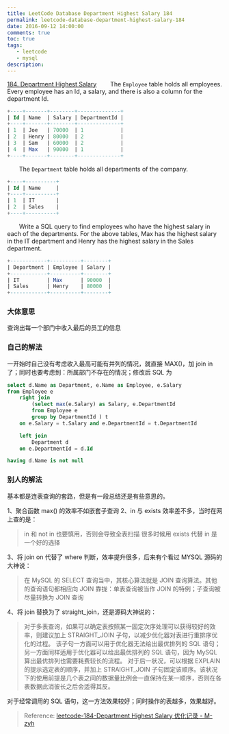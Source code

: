 ```yaml
---
title: LeetCode Database Department Highest Salary 184
permalink: leetcode-database-department-highest-salary-184
date: 2016-09-12 14:00:00
comments: true
toc: true
tags: 
   - leetcode
   - mysql
description: 
---
```


[184. Department Highest Salary](https://leetcode.com/problems/department-highest-salary/)
&emsp;&emsp;The `Employee` table holds all employees. Every employee has an Id, a salary, and there is also a column for the department Id.
``` sql
+----+-------+--------+--------------+
| Id | Name  | Salary | DepartmentId |
+----+-------+--------+--------------+
| 1  | Joe   | 70000  | 1            |
| 2  | Henry | 80000  | 2            |
| 3  | Sam   | 60000  | 2            |
| 4  | Max   | 90000  | 1            |
+----+-------+--------+--------------+
```
&emsp;&emsp;The `Department` table holds all departments of the company.
``` sql
+----+----------+
| Id | Name     |
+----+----------+
| 1  | IT       |
| 2  | Sales    |
+----+----------+
```
&emsp;&emsp;Write a SQL query to find employees who have the highest salary in each of the departments. For the above tables, Max has the highest salary in the IT department and Henry has the highest salary in the Sales department.
``` sql
+------------+----------+--------+
| Department | Employee | Salary |
+------------+----------+--------+
| IT         | Max      | 90000  |
| Sales      | Henry    | 80000  |
+------------+----------+--------+
```
<!-- more -->

### 大体意思
查询出每一个部门中收入最后的员工的信息

### 自己的解法
一开始时自己没有考虑收入最高可能有并列的情况，就直接 MAX()，加 join in 了；同时也要考虑到：所属部门不存在的情况；修改后 SQL 为

``` sql
select d.Name as Department, e.Name as Employee, e.Salary
from Employee e
    right join 
        (select max(e.Salary) as Salary, e.DepartmentId 
        from Employee e 
        group by DepartmentId ) t
    on e.Salary = t.Salary and e.DepartmentId = t.DepartmentId

    left join 
        Department d 
    on e.DepartmentId = d.Id 

having d.Name is not null 
```

### 别人的解法

基本都是连表查询的套路，但是有一段总结还是有些意思的。

1、聚合函数 max() 的效率不如嵌套子查询
2、in 与 exists 效率差不多，当时在网上查的是：
> in 和 not in 也要慎用，否则会导致全表扫描
> 很多时候用 exists 代替 in 是一个好的选择

3、将 join on 代替了 where 判断，效率提升很多，后来有个看过 MYSQL 源码的大神说：
> 在 MySQL 的 SELECT 查询当中，其核心算法就是 JOIN 查询算法。其他的查询语句都相应向 JOIN 靠拢：单表查询被当作 JOIN 的特例；子查询被尽量转换为 JOIN 查询

4、将 join 替换为了 straight_join，还是源码大神说的：
> 对于多表查询，如果可以确定表按照某一固定次序处理可以获得较好的效率，则建议加上 STRAIGHT_JOIN 子句，以减少优化器对表进行重排序优化的过程。
> 该子句一方面可以用于优化器无法给出最优排列的 SQL 语句；另一方面同样适用于优化器可以给出最优排列的 SQL 语句，因为 MySQL 算出最优排列也需要耗费较长的流程。
> 对于后一状况，可以根据 EXPLAIN 的提示选定表的顺序，并加上 STRAIGHT_JOIN 子句固定该顺序。该状况下的使用前提是几个表之间的数据量比例会一直保持在某一顺序，否则在各表数据此消彼长之后会适得其反。

对于经常调用的 SQL 语句，这一方法效果较好；同时操作的表越多，效果越好。

> Reference:
> [leetcode-184-Department Highest Salary 优化记录 - M-zyh](http://www.cnblogs.com/zhangyunhao/p/4896055.html)



